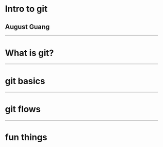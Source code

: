 # Intro to git
## August Guang

---

# What is git?

---

# git basics

---

# git flows

---

# fun things